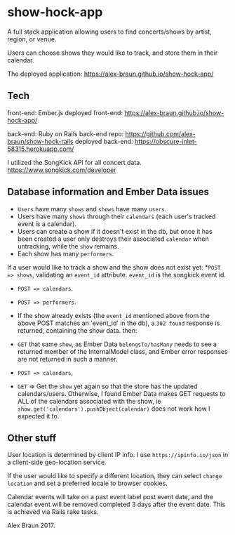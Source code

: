 # show-hock-app

A full stack application allowing users to find concerts/shows by artist, region, or venue.

Users can choose shows they would like to track, and store them in their calendar.

The deployed application:
https://alex-braun.github.io/show-hock-app/

## Tech

front-end: Ember.js
   deployed front-end: https://alex-braun.github.io/show-hock-app/

back-end: Ruby on Rails
   back-end repo: https://github.com/alex-braun/show-hock-rails
   deployed back-end: https://obscure-inlet-58315.herokuapp.com/

I utilized the SongKick API for all concert data.
  https://www.songkick.com/developer

## Database information and Ember Data issues
* `Users` have many `shows` and `shows` have many `users`.
* Users have many `shows` through their `calendars` (each user's tracked event is a calendar).
* Users can create a show if it doesn't exist in the db, but once it has been created a user only destroys their associated `calendar` when untracking, while the `show` remains.
* Each show has many `performers`.

If a user would like to track a show and the show does not exist yet:
*`POST => shows`, validating an `event_id` attribute.  `event_id` is the songkick event id.
* `POST => calendars`.
* `POST => performers`.

* If the show already exists (the `event_id` mentioned above from the above POST matches an 'event_id' in the db), a `302 found` response is returned, containing the show data. then:
 * `GET` that same `show`, as Ember Data `belongsTo/hasMany` needs to see a returned member of the InternalModel class, and Ember error responses are not returned in such a manner.
 * `POST => calendars`,
 * `GET` => Get the `show` yet again so that the store has the updated calendars/users.  Otherwise, I found Ember Data makes GET requests to ALL of the calendars associated with the show, ie `show.get('calendars').pushObject(calendar)` does not work how I expected it to.

## Other stuff

User location is determined by client IP info.  I use `https://ipinfo.io/json` in a client-side geo-location service.

If the user would like to specify a different location, they can select `change location` and set a preferred locale to browser cookies.

Calendar events will take on a past event label post event date, and the calendar event will be removed completed 3 days after the event date.  This is achieved via Rails rake tasks.

Alex Braun 2017.

